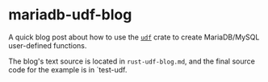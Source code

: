 # mariadb-udf-blog

A quick blog post about how to use the [`udf`](https://github.com/pluots/sql-udf)
crate to create MariaDB/MySQL user-defined functions.

The blog's text source is located in `rust-udf-blog.md`, and the final
source code for the example is in `test-udf.
